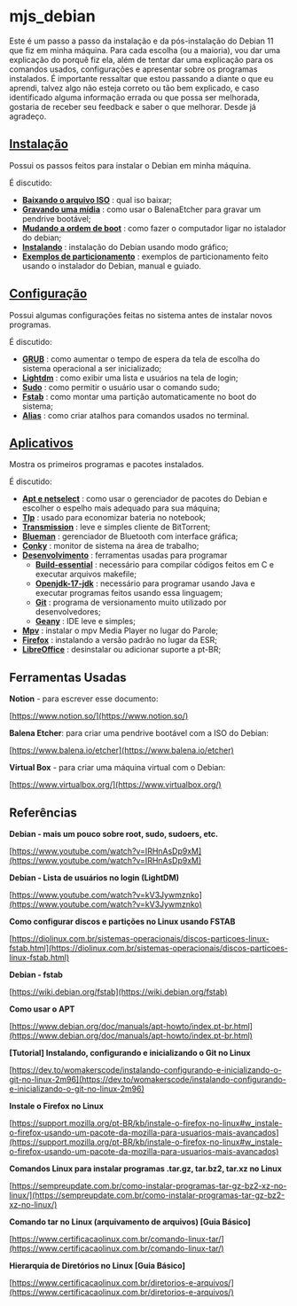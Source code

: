 # mjs_debian
Este é um passo a passo da instalação e da pós-instalação do Debian 11 que
 fiz em minha máquina. Para cada escolha (ou a maioria), vou dar uma explicação
 do porquê fiz ela, além de tentar dar uma explicação para os comandos usados,
 configurações e apresentar sobre os programas instalados. É importante
 ressaltar que estou passando a diante o que eu aprendi, talvez algo não
 esteja correto ou tão bem explicado, e caso identificado alguma informação
 errada ou que possa ser melhorada, gostaria de receber seu feedback e saber
 o que melhorar. Desde já agradeço.

## [Instalação](https://github.com/mutannejs/mjs_debian/tree/master/instalacao)
Possui os passos feitos para instalar o Debian em minha máquina.

É discutido:

- [**Baixando o arquivo ISO**](https://github.com/mutannejs/mjs_debian/tree/master/instalacao#baixando-o-arquivo-iso) : qual iso baixar;
- [**Gravando uma mídia**](https://github.com/mutannejs/mjs_debian/tree/master/instalacao#gravando-uma-m%C3%ADdia) : como usar o BalenaEtcher para gravar um pendrive bootável;
- [**Mudando a ordem de boot**](https://github.com/mutannejs/mjs_debian/tree/master/instalacao#mudando-a-ordem-de-boot) : como fazer o computador ligar no istalador do debian;
- [**Instalando**](https://github.com/mutannejs/mjs_debian/tree/master/instalacao#instalando) : instalação do Debian usando modo gráfico;
- [**Exemplos de particionamento**](https://github.com/mutannejs/mjs_debian/tree/master/instalacao#exemplos-de-particionamento) : exemplos de particionamento feito usando o instalador do Debian, manual e guiado.

## [Configuração](https://github.com/mutannejs/mjs_debian/tree/master/configuracao)
Possui algumas configurações feitas no sistema antes de instalar novos programas.

É discutido:

- [**GRUB**](https://github.com/mutannejs/mjs_debian/tree/master/configuracao#grub) : como aumentar o tempo de espera da tela de escolha do sistema operacional a ser inicializado;
- [**Lightdm**](https://github.com/mutannejs/mjs_debian/tree/master/configuracao#lightdm) : como exibir uma lista e usuários na tela de login;
- [**Sudo**](https://github.com/mutannejs/mjs_debian/tree/master/configuracao#sudo) : como permitir o usuário usar o comando sudo;
- [**Fstab**](https://github.com/mutannejs/mjs_debian/tree/master/configuracao#fstab) : como montar uma partição automaticamente no boot do sistema;
- [**Alias**](https://github.com/mutannejs/mjs_debian/tree/master/configuracao#alias) : como criar atalhos para comandos usados no terminal.

## [Aplicativos](https://github.com/mutannejs/mjs_debian/tree/master/aplicativos)
Mostra os primeiros programas e pacotes instalados.

É discutido:

- [**Apt e netselect**](https://github.com/mutannejs/mjs_debian/tree/master/aplicativos#apt-e-netselect) : como usar o gerenciador de pacotes do Debian e escolher o espelho mais adequado para sua máquina;
- [**Tlp**](https://github.com/mutannejs/mjs_debian/tree/master/aplicativos#tlp) : usado para economizar bateria no notebook;
- [**Transmission**](https://github.com/mutannejs/mjs_debian/tree/master/aplicativos#transmission) : leve e simples cliente de BitTorrent;
- [**Blueman**](https://github.com/mutannejs/mjs_debian/tree/master/aplicativos#blueman) : gerenciador de Bluetooth com interface gráfica;
- [**Conky**](https://github.com/mutannejs/mjs_debian/tree/master/aplicativos#conky) : monitor de sistema na área de trabalho;
- [**Desenvolvimento**](https://github.com/mutannejs/mjs_debian/tree/master/aplicativos#desenvolvimento) : ferramentas usadas para programar
	- [**Build-essential**](https://github.com/mutannejs/mjs_debian/tree/master/aplicativos#build-essential) : necessário para compilar códigos feitos em C e executar arquivos makefile;
	- [**Openjdk-17-jdk**](https://github.com/mutannejs/mjs_debian/tree/master/aplicativos#opnjdk-17-jdk) : necessário para programar usando Java e executar programas feitos usando essa linguagem;
	- [**Git**](https://github.com/mutannejs/mjs_debian/tree/master/aplicativos#git) : programa de versionamento muito utilizado por desenvolvedores;
	- [**Geany**](https://github.com/mutannejs/mjs_debian/tree/master/aplicativos#geany) : IDE leve e simples;
- [**Mpv**](https://github.com/mutannejs/mjs_debian/tree/master/aplicativos#mpv) : instalar o mpv Media Player no lugar do Parole;
- [**Firefox**](https://github.com/mutannejs/mjs_debian/tree/master/aplicativos#firefox) : instalando a versão padrão no lugar da ESR;
- [**LibreOffice**](https://github.com/mutannejs/mjs_debian/tree/master/aplicativos#libreoffice) : desinstalar ou adicionar suporte a pt-BR;

## Ferramentas Usadas
**Notion** - para escrever esse documento:

[https://www.notion.so/](https://www.notion.so/)

**Balena Etcher**: para criar uma pendrive bootável com a ISO do Debian:

[https://www.balena.io/etcher](https://www.balena.io/etcher)

**Virtual Box** - para criar uma máquina virtual com o Debian:

[https://www.virtualbox.org/](https://www.virtualbox.org/)

## Referências

**Debian - mais um pouco sobre root, sudo, sudoers, etc.**

[https://www.youtube.com/watch?v=IRHnAsDp9xM](https://www.youtube.com/watch?v=IRHnAsDp9xM)

**Debian - Lista de usuários no login (LightDM)**

[https://www.youtube.com/watch?v=kV3Jywmznko](https://www.youtube.com/watch?v=kV3Jywmznko)

**Como configurar discos e partições no Linux usando FSTAB**

[https://diolinux.com.br/sistemas-operacionais/discos-particoes-linux-fstab.html](https://diolinux.com.br/sistemas-operacionais/discos-particoes-linux-fstab.html)

**Debian - fstab**

[https://wiki.debian.org/fstab](https://wiki.debian.org/fstab)

**Como usar o APT**

[https://www.debian.org/doc/manuals/apt-howto/index.pt-br.html](https://www.debian.org/doc/manuals/apt-howto/index.pt-br.html)

**[Tutorial] Instalando, configurando e inicializando o Git no Linux**

[https://dev.to/womakerscode/instalando-configurando-e-inicializando-o-git-no-linux-2m96](https://dev.to/womakerscode/instalando-configurando-e-inicializando-o-git-no-linux-2m96)

**Instale o Firefox no Linux**

[https://support.mozilla.org/pt-BR/kb/instale-o-firefox-no-linux#w_instale-o-firefox-usando-um-pacote-da-mozilla-para-usuarios-mais-avancados](https://support.mozilla.org/pt-BR/kb/instale-o-firefox-no-linux#w_instale-o-firefox-usando-um-pacote-da-mozilla-para-usuarios-mais-avancados)

**Comandos Linux para instalar programas .tar.gz, tar.bz2, tar.xz no Linux**

[https://sempreupdate.com.br/como-instalar-programas-tar-gz-bz2-xz-no-linux/](https://sempreupdate.com.br/como-instalar-programas-tar-gz-bz2-xz-no-linux/)

**Comando tar no Linux (arquivamento de arquivos) [Guia Básico]**

[https://www.certificacaolinux.com.br/comando-linux-tar/](https://www.certificacaolinux.com.br/comando-linux-tar/)

**Hierarquia de Diretórios no Linux [Guia Básico]**

[https://www.certificacaolinux.com.br/diretorios-e-arquivos/](https://www.certificacaolinux.com.br/diretorios-e-arquivos/)
